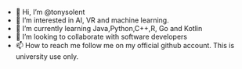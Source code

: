 - 👋 Hi, I’m @tonysolent
- 👀 I’m interested in AI, VR and machine learning.
- 🌱 I’m currently learning Java,Python,C++,R, Go and Kotlin
- 💞️ I’m looking to collaborate with software developers
- 📫 How to reach me follow me on my official github account. This is university use only. 

<!---
tonysolent/tonysolent is a ✨ special ✨ repository because its `README.md` (this file) appears on your GitHub profile.
You can click the Preview link to take a look at your changes.
--->
